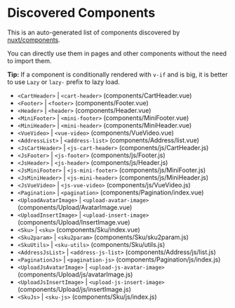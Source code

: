 # Discovered Components

This is an auto-generated list of components discovered by [nuxt/components](https://github.com/nuxt/components).

You can directly use them in pages and other components without the need to import them.

**Tip:** If a component is conditionally rendered with `v-if` and is big, it is better to use `Lazy` or `lazy-` prefix to lazy load.

- `<CartHeader>` | `<cart-header>` (components/CartHeader.vue)
- `<Footer>` | `<footer>` (components/Footer.vue)
- `<Header>` | `<header>` (components/Header.vue)
- `<MiniFooter>` | `<mini-footer>` (components/MiniFooter.vue)
- `<MiniHeader>` | `<mini-header>` (components/MiniHeader.vue)
- `<VueVideo>` | `<vue-video>` (components/VueVideo.vue)
- `<AddressList>` | `<address-list>` (components/Address/list.vue)
- `<JsCartHeader>` | `<js-cart-header>` (components/js/CartHeader.js)
- `<JsFooter>` | `<js-footer>` (components/js/Footer.js)
- `<JsHeader>` | `<js-header>` (components/js/Header.js)
- `<JsMiniFooter>` | `<js-mini-footer>` (components/js/MiniFooter.js)
- `<JsMiniHeader>` | `<js-mini-header>` (components/js/MiniHeader.js)
- `<JsVueVideo>` | `<js-vue-video>` (components/js/VueVideo.js)
- `<Pagination>` | `<pagination>` (components/Pagination/index.vue)
- `<UploadAvatarImage>` | `<upload-avatar-image>` (components/Upload/AvatarImage.vue)
- `<UploadInsertImage>` | `<upload-insert-image>` (components/Upload/InsertImage.vue)
- `<Sku>` | `<sku>` (components/Sku/index.vue)
- `<Sku2param>` | `<sku2param>` (components/Sku/sku2param.js)
- `<SkuUtils>` | `<sku-utils>` (components/Sku/utils.js)
- `<AddressJsList>` | `<address-js-list>` (components/Address/js/list.js)
- `<PaginationJs>` | `<pagination-js>` (components/Pagination/js/index.js)
- `<UploadJsAvatarImage>` | `<upload-js-avatar-image>` (components/Upload/js/avatarImage.js)
- `<UploadJsInsertImage>` | `<upload-js-insert-image>` (components/Upload/js/insertImage.js)
- `<SkuJs>` | `<sku-js>` (components/Sku/js/index.js)
